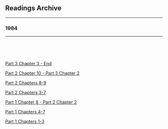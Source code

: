 <h2>Readings Archive</h2>
<div class="container">
	<hr />
	<h3>1984</h3>
	<div class="container"><hr /></div>
</div>
<hr style="height:50px; visibility:hidden;" />
<p><a href="/stwl/archive/1984/1984_chapter3-finish_2-10-20.m4a">Part 3 Chapter 3 - End</a></p>
<p><a href="/stwl/archive/1984/1984_chapter10-pt3chapter2_2-6-20.m4a">Part 2 Chapter 10 - Part 3 Chapter 2</a></p>
<p><a href="/stwl/archive/1984/1984_chapter8-9_1-30-20.m4a">Part 2 Chapters 8-9</a></p>
<p><a href="/stwl/archive/1984/1984_chapter3-7_1-27-20.m4a">Part 2 Chapters 3-7</a></p>
<p><a href="/stwl/archive/1984/1984_chapter8-pt2chapter2_1-23-20.m4a">Part 1 Chapter 8 - Part 2 Chapter 2</a></p>
<p><a href="/stwl/archive/1984/1984_chapter4-7_1-20-20.m4a">Part 1 Chapters 4-7</a></p>
<p><a href="/stwl/archive/1984/1984_chapter1-3_1-16-20.m4a">Part 1 Chapters 1-3</a></p>